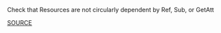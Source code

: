 Check that Resources are not circularly dependent by Ref, Sub, or GetAtt

[SOURCE](https://github.com/awslabs/cfn-python-lint)